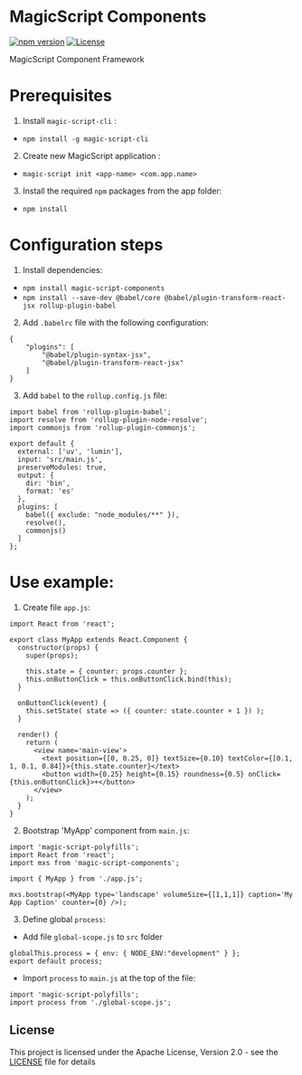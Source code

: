 # MagicScript Components

[![npm version](https://badge.fury.io/js/magic-script-components.svg)](https://badge.fury.io/js/magic-script-components) [![License](http://img.shields.io/:license-Apache%202.0-blue.svg?style=flat-square)](LICENSE)

MagicScript Component Framework

# Prerequisites
1. Install `magic-script-cli` :
- `npm install -g magic-script-cli`

2. Create new MagicScript application :
- `magic-script init <app-name> <com.app.name>`

3. Install the required `npm` packages from the app folder:
- `npm install`

# Configuration steps

1. Install dependencies:

- `npm install magic-script-components`
- `npm install --save-dev @babel/core @babel/plugin-transform-react-jsx rollup-plugin-babel`

2. Add `.babelrc` file with the following configuration:

```
{
    "plugins": [
        "@babel/plugin-syntax-jsx",
        "@babel/plugin-transform-react-jsx"
    ]
}
```

3. Add `babel` to the `rollup.config.js` file:

```
import babel from 'rollup-plugin-babel';
import resolve from 'rollup-plugin-node-resolve';
import commonjs from 'rollup-plugin-commonjs';

export default {
  external: ['uv', 'lumin'],
  input: 'src/main.js',
  preserveModules: true,
  output: {
    dir: 'bin',
    format: 'es'
  },
  plugins: [
    babel({ exclude: "node_modules/**" }),
    resolve(),
    commonjs()
  ]
};
```

# Use example:

1. Create file `app.js`:

```
import React from 'react';

export class MyApp extends React.Component {
  constructor(props) {
    super(props);

    this.state = { counter: props.counter };
    this.onButtonClick = this.onButtonClick.bind(this);
  }

  onButtonClick(event) {
    this.setState( state => ({ counter: state.counter + 1 }) );
  }

  render() {
    return (
      <view name='main-view'>
        <text position={[0, 0.25, 0]} textSize={0.10} textColor={[0.1, 1, 0.1, 0.84]}>{this.state.counter}</text>
        <button width={0.25} height={0.15} roundness={0.5} onClick={this.onButtonClick}>+</button>
      </view>
    );
  }
}

```

2. Bootstrap 'MyApp' component from `main.js`:

```
import 'magic-script-polyfills';
import React from 'react';
import mxs from 'magic-script-components';

import { MyApp } from './app.js';

mxs.bootstrap(<MyApp type='landscape' volumeSize={[1,1,1]} caption='My App Caption' counter={0} />);
```

3. Define global `process`:

- Add file `global-scope.js` to `src` folder

```
globalThis.process = { env: { NODE_ENV:"development" } };
export default process;
```

- Import `process` to `main.js` at the top of the file:

```
import 'magic-script-polyfills';
import process from './global-scope.js';
```

## License

This project is licensed under the Apache License, Version 2.0 - see the [LICENSE](LICENSE) file for details
